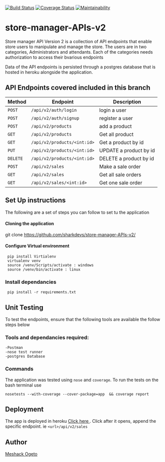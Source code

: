 [![Build Status](https://travis-ci.org/sharkdevs/store-manager-APIs-v2.svg?branch=develop)](https://travis-ci.org/sharkdevs/store-manager-APIs-v2)
[![Coverage Status](https://coveralls.io/repos/github/sharkdevs/store-manager-APIs-v2/badge.svg?branch=develop)](https://coveralls.io/github/sharkdevs/store-manager-APIs-v2?branch=develop)
[![Maintainability](https://api.codeclimate.com/v1/badges/e8d05349e313293cab9c/maintainability)](https://codeclimate.com/github/sharkdevs/store-manager-APIs-v2/maintainability)

# store-manager-APIs-v2
Store manager API Version 2 is a collection of API endpoints that enable store users to manipulate and manage the store. The users are in two categories, Administrators and attendants. Each of the categories needs authorization to access their bvarious endpoints

Data of the API endpoints is persisted through a postgres database that is hosted in heroku alongside  the application. 

## API Endpoints covered included in this branch


| Method        |       Endpoint                |         Description               |
| ------------- |       -------------           |         -------------             |
| `POST`        |  `/api/v2/auth/login`         |           login a user            |
| `POST`        |  `/api/v2/auth/signup`        |           register  a user        |
| `POST`        |  `/api/v2/products`           |           add a product           |
| `GET`         |  `/api/v2/products`           |           Get all product         |
| `GET`         |  `/api/v2/products/<int:id>`  |           Get a product by id     |
| `PUT`         |  `/api/v2/products/<int:id>`  |           UPDATE a product by id  |
| `DELETE`      |  `/api/v2/products/<int:id>`  |           DELETE a product by id  |
| `POST`        |  `/api/v2/sales`              |           Make a sale order       |
| `GET`         |  `/api/v2/sales`              |           Get all sale orders     |
| `GET`         |  `/api/v2/sales/<int:id>`     |           Get one sale order      |

## Set Up instructions
The following are a set of steps you can follow to set tu the application
#### Cloning the application
git clone https://github.com/sharkdevs/store-manager-APIs-v2/

 #### Configure Virtual environment
     pip install Virtialenv
     virtualenv venv
     source /venv/Scripts/activate : windows  
     source /venv/bin/activate : linux

   ### Install dependancies
     pip install -r requirements.txt
    
## Unit Testing
To test the endpoints, ensure that the following tools are available the follow steps below
   ### Tools and dependancies required:
    -Postman
    -nose test runner
    -postgres Database
  ### Commands
  The application was tested using `nose` and `coverage`. To run the tests on the bash terminal use
     
  `nosetests --with-coverage --cover-package=app  && coverage report`
     
## Deployment

The app is deployed in heroku [Click here ](https://shark-store-v2.herokuapp.com/). Click 
after it opens, append the specific endpoint. 
ie `<url>/api/v2/sales`

## Author 

[Meshack Ogeto ](https://github.com/sharkdevs)